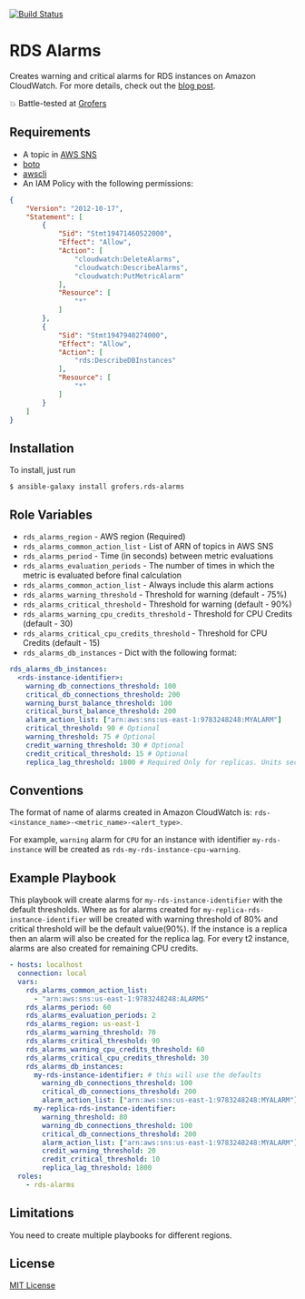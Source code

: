 [![Build Status](https://travis-ci.org/grofers/ansible-role-rds-alarms.svg?branch=master)](https://travis-ci.org/grofers/ansible-role-rds-alarms)

# RDS Alarms

Creates warning and critical alarms for RDS instances on Amazon CloudWatch. For
more details, check out the [blog post](https://lambda.grofers.com/2017/02/28/ansible-at-grofers-part-2-managing-postgresql/).

:boom: Battle-tested at [Grofers](https://grofers.com)

## Requirements

* A topic in [AWS SNS](https://aws.amazon.com/sns/)
* [boto](https://pypi.python.org/pypi/boto/)
* [awscli](https://aws.amazon.com/cli/)
* An IAM Policy with the following permissions:
```json
{
    "Version": "2012-10-17",
    "Statement": [
        {
            "Sid": "Stmt19471460522000",
            "Effect": "Allow",
            "Action": [
                "cloudwatch:DeleteAlarms",
                "cloudwatch:DescribeAlarms",
                "cloudwatch:PutMetricAlarm"
            ],
            "Resource": [
                "*"
            ]
        },
        {
            "Sid": "Stmt1947940274000",
            "Effect": "Allow",
            "Action": [
                "rds:DescribeDBInstances"
            ],
            "Resource": [
                "*"
            ]
        }
    ]
}
```

## Installation

To install, just run
```shell
$ ansible-galaxy install grofers.rds-alarms
```

## Role Variables

* `rds_alarms_region` - AWS region (Required)
* `rds_alarms_common_action_list` - List of ARN of topics in AWS SNS
* `rds_alarms_period` - Time (in seconds) between metric evaluations
* `rds_alarms_evaluation_periods` - The number of times in which the
metric is evaluated before final calculation
* `rds_alarms_common_action_list` - Always include this alarm actions
* `rds_alarms_warning_threshold` - Threshold for warning (default - 75%)
* `rds_alarms_critical_threshold` - Threshold for warning (default - 90%)
* `rds_alarms_warning_cpu_credits_threshold` - Threshold for CPU Credits
(default - 30)
* `rds_alarms_critical_cpu_credits_threshold` - Threshold for CPU Credits
(default - 15)
* `rds_alarms_db_instances` - Dict with the following format:
```yaml
rds_alarms_db_instances:
  <rds-instance-identifier>:
    warning_db_connections_threshold: 100
    critical_db_connections_threshold: 200
    warning_burst_balance_threshold: 100
    critical_burst_balance_threshold: 200
    alarm_action_list: ["arn:aws:sns:us-east-1:9783248248:MYALARM"]
    critical_threshold: 90 # Optional
    warning_threshold: 75 # Optional
    credit_warning_threshold: 30 # Optional
    credit_critical_threshold: 15 # Optional
    replica_lag_threshold: 1800 # Required Only for replicas. Units seconds
```

## Conventions

The format of name of alarms created in Amazon CloudWatch is:
`rds-<instance_name>-<metric_name>-<alert_type>`.

For example, `warning` alarm for `CPU` for an instance with identifier
`my-rds-instance` will be created as `rds-my-rds-instance-cpu-warning`.

## Example Playbook

This playbook will create alarms for `my-rds-instance-identifier` with the
default thresholds. Where as for alarms created for
`my-replica-rds-instance-identifier` will be created with warning threshold of
80% and critical threshold will be the default value(90%). If the instance is a
replica then an alarm will also be created for the replica lag. For every t2
instance, alarms are also created for remaining CPU credits.

```yaml
- hosts: localhost
  connection: local
  vars:
    rds_alarms_common_action_list:
      - "arn:aws:sns:us-east-1:9783248248:ALARMS"
    rds_alarms_period: 60
    rds_alarms_evaluation_periods: 2
    rds_alarms_region: us-east-1
    rds_alarms_warning_threshold: 70
    rds_alarms_critical_threshold: 90
    rds_alarms_warning_cpu_credits_threshold: 60
    rds_alarms_critical_cpu_credits_threshold: 30
    rds_alarms_db_instances:
      my-rds-instance-identifier: # this will use the defaults
        warning_db_connections_threshold: 100
        critical_db_connections_threshold: 200
        alarm_action_list: ["arn:aws:sns:us-east-1:9783248248:MYALARM"]
      my-replica-rds-instance-identifier:
        warning_threshold: 80
        warning_db_connections_threshold: 100
        critical_db_connections_threshold: 200
        alarm_action_list: ["arn:aws:sns:us-east-1:9783248248:MYALARM"]
        credit_warning_threshold: 20
        credit_critical_threshold: 10
        replica_lag_threshold: 1800
  roles:
    - rds-alarms

```


## Limitations

You need to create multiple playbooks for different regions.

## License

[MIT License](LICENSE)
